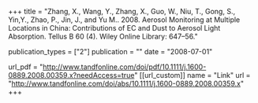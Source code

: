 +++
title = "Zhang, X., Wang, Y., Zhang, X., Guo, W., Niu, T., Gong, S., Yin,Y., Zhao, P., Jin, J., and Yu M.. 2008. Aerosol Monitoring at Multiple Locations in China: Contributions of EC and Dust to Aerosol Light Absorption. Tellus B 60 (4). Wiley Online Library: 647–56."

publication_types = ["2"]
publication = ""
date = "2008-07-01"

url_pdf = "http://www.tandfonline.com/doi/pdf/10.1111/j.1600-0889.2008.00359.x?needAccess=true"
[[url_custom]]
name = "Link"
url = "http://www.tandfonline.com/doi/abs/10.1111/j.1600-0889.2008.00359.x"
+++

